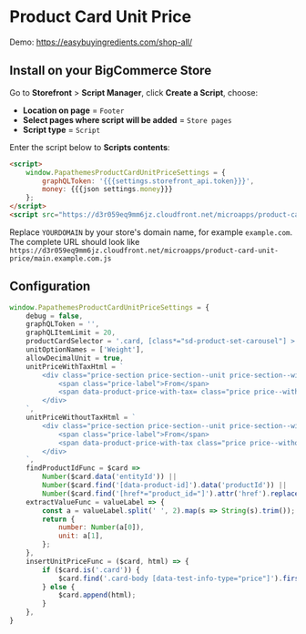 # Product Card Unit Price

Demo: <https://easybuyingredients.com/shop-all/>


## Install on your BigCommerce Store

Go to **Storefront** > **Script Manager**, click **Create a Script**, choose:

- **Location on page** = `Footer`
- **Select pages where script will be added** = `Store pages`
- **Script type** = `Script`

Enter the script below to **Scripts contents**:


```html
<script>
    window.PapathemesProductCardUnitPriceSettings = {
        graphQLToken: '{{{settings.storefront_api.token}}}',
        money: {{{json settings.money}}}
    };
</script>
<script src="https://d3r059eq9mm6jz.cloudfront.net/microapps/product-card-unit-price/main.YOURDOMAIN.js" async defer></script>
```

Replace `YOURDOMAIN` by your store's domain name, for example `example.com`. The complete URL should look like `https://d3r059eq9mm6jz.cloudfront.net/microapps/product-card-unit-price/main.example.com.js`


## Configuration

```js
window.PapathemesProductCardUnitPriceSettings = {
    debug = false,
    graphQLToken = '',
    graphQLItemLimit = 20,
    productCardSelector = '.card, [class*="sd-product-set-carousel"] > div > div > div',
    unitOptionNames = ['Weight'],
    allowDecimalUnit = true,
    unitPriceWithTaxHtml = `
        <div class="price-section price-section--unit price-section--withTax">
            <span class="price-label">From</span>
            <span data-product-price-with-tax= class="price price--withTax price--main">{price}</span><span class="price-label">/{unit}</span>
        </div>
    `,
    unitPriceWithoutTaxHtml = `
        <div class="price-section price-section--unit price-section--withoutTax">
            <span class="price-label">From</span>
            <span data-product-price-with-tax class="price price--withoutTax price--main">{price}</span><span class="price-label">/{unit}</span>
        </div>
    `,
    findProductIdFunc = $card =>
        Number($card.data('entityId')) ||
        Number($card.find('[data-product-id]').data('productId')) ||
        Number($card.find('[href*="product_id="]').attr('href').replace(/^.*product_id=([0-9]*).*$/i, '$1')),
    extractValueFunc = valueLabel => {
        const a = valueLabel.split(' ', 2).map(s => String(s).trim());
        return {
            number: Number(a[0]),
            unit: a[1],
        };
    },
    insertUnitPriceFunc = ($card, html) => {
        if ($card.is('.card')) {
            $card.find('.card-body [data-test-info-type="price"]').first().html('').append(html);
        } else {
            $card.append(html);
        }
    },
}
```
